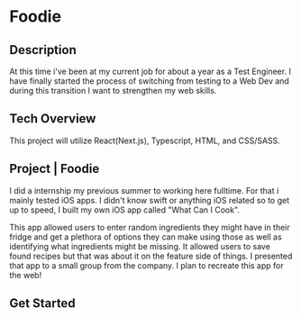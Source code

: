# Foodie

## Description
At this time i've been at my current job for about a year as a Test Engineer. I have finally started the process of switching from testing to a Web Dev and during this transition I want to strengthen my web skills. 

## Tech Overview

This project will utilize React(Next.js), Typescript, HTML, and CSS/SASS.

## Project | Foodie
I did a internship my previous summer to working here fulltime. For that i mainly tested iOS apps. I didn't know swift or anything iOS related so to get up to speed, I built my own iOS app called "What Can I Cook".

This app allowed users to enter random ingredients they might have in their fridge and get a plethora of options they can make using those as well as identifying what ingredients might be missing. It allowed users to save found recipes but that was about it on the feature side of things. I presented that app to a small group from the company. I plan to recreate this app for the web!

## Get Started
